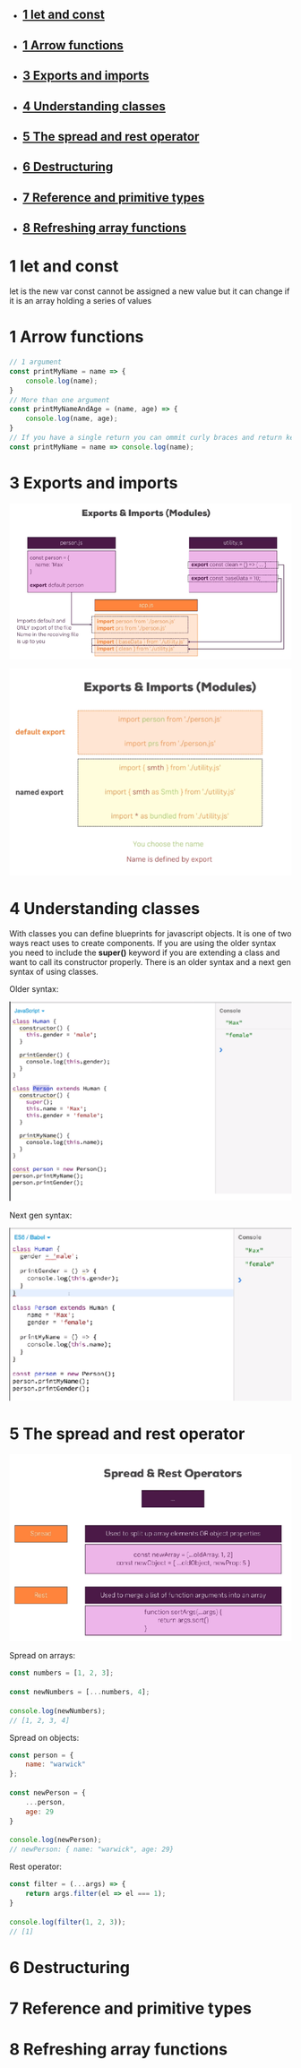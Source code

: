 - ## [1 let and const](#1_let_and_const)
- ## [1 Arrow functions](#2_Arrow_functions)
- ## [3 Exports and imports](#3_Exports_and_imports)
- ## [4 Understanding classes](#4_Understanding_classes)
- ## [5 The spread and rest operator](#5_spread_and_rest)
- ## [6 Destructuring](#6_destructuring)
- ## [7 Reference and primitive types](#7_reference_and_primitive_types)
- ## [8 Refreshing array functions](#8_refreshing_array_functions)

# <a name="1_let_and_const"></a>1 let and const
let is the new var
const cannot be assigned a new value but it can change if it is an array holding a series of values

# <a name="2_Arrow_functions"></a>1 Arrow functions

```js
// 1 argument
const printMyName = name => {
    console.log(name);
}
// More than one argument
const printMyNameAndAge = (name, age) => {
    console.log(name, age);
}
// If you have a single return you can ommit curly braces and return keyword and write it in one line
const printMyName = name => console.log(name);
```

# <a name="3_Exports_and_imports"></a>3 Exports and imports

![single-&-multipage-apps](./images/next-gen/imports-exports-1.png)

![single-&-multipage-apps](./images/next-gen/imports-exports-2.png)

# <a name="4_Understanding_classes"></a>4 Understanding classes

With classes you can define blueprints for javascript objects. It is one of two ways react uses to create components.  If you are using the older syntax you need to include the **super()** keyword if you are extending a class and want to call its constructor properly. There is an older syntax and a next gen syntax of using classes.

Older syntax:

![single-&-multipage-apps](./images/next-gen/old.png)

Next gen syntax:

![single-&-multipage-apps](./images/next-gen/next-gen.png)
# <a name="5_spread_and_rest"></a>5 The spread and rest operator

![single-&-multipage-apps](./images/next-gen/spread-&-rest.png)

Spread on arrays:
```js
const numbers = [1, 2, 3];

const newNumbers = [...numbers, 4];

console.log(newNumbers);
// [1, 2, 3, 4]
```
Spread on objects:
```js
const person = {
    name: "warwick"
};

const newPerson = {
    ...person,
    age: 29
}

console.log(newPerson);
// newPerson: { name: "warwick", age: 29}
```
Rest operator:
```js
const filter = (...args) => {
    return args.filter(el => el === 1);
}

console.log(filter(1, 2, 3));
// [1]
```

# <a name="6_destructuring"></a>6 Destructuring

# <a name="7_reference_and_primitive_types"></a>7 Reference and primitive types

# <a name="8_refreshing_array_functions"></a>8 Refreshing array functions